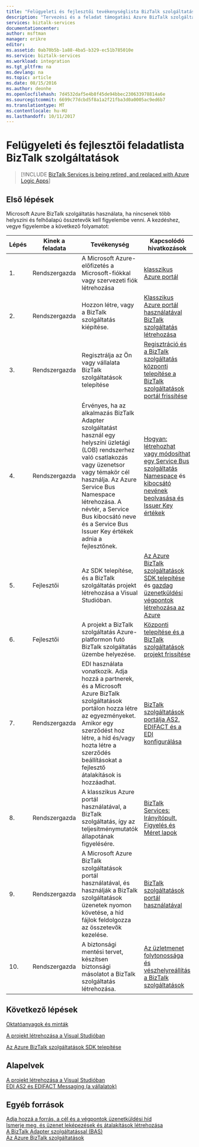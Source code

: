 ```yaml
---
title: "Felügyeleti és fejlesztői tevékenységlista BizTalk szolgáltatásban |} Microsoft Docs"
description: "Tervezési és a feladat támogatási Azure BizTalk szolgáltatások telepítéséhez."
services: biztalk-services
documentationcenter: 
author: msftman
manager: erikre
editor: 
ms.assetid: 0ab70b5b-1a88-4ba5-b329-ec51b785010e
ms.service: biztalk-services
ms.workload: integration
ms.tgt_pltfrm: na
ms.devlang: na
ms.topic: article
ms.date: 08/15/2016
ms.author: deonhe
ms.openlocfilehash: 7d4532daf5e4b8f45de94bbec230633978814a6e
ms.sourcegitcommit: 6699c77dcbd5f8a1a2f21fba3d0a0005ac9ed6b7
ms.translationtype: MT
ms.contentlocale: hu-HU
ms.lasthandoff: 10/11/2017
---
```

# <a name="administration-and-development-task-list-in-biztalk-services"></a>Felügyeleti és fejlesztői feladatlista BizTalk szolgáltatások

> [!INCLUDE [BizTalk Services is being retired, and replaced with Azure Logic Apps](../../includes/biztalk-services-retirement.md)]

## <a name="getting-started"></a>Első lépések
Microsoft Azure BizTalk szolgáltatás használata, ha nincsenek több helyszíni és felhőalapú összetevők kell figyelembe venni. A kezdéshez, vegye figyelembe a következő folyamatot:  

| Lépés | Kinek a feladata | Tevékenység | Kapcsolódó hivatkozások |
| --- | --- | --- | --- |
| 1. |Rendszergazda |A Microsoft Azure-előfizetés a Microsoft-fiókkal vagy szervezeti fiók létrehozása |[klasszikus Azure portál](http://go.microsoft.com/fwlink/p/?LinkID=213885) |
| 2. |Rendszergazda |Hozzon létre, vagy a BizTalk szolgáltatás kiépítése. |[Klasszikus Azure portál használatával BizTalk szolgáltatás létrehozása](http://go.microsoft.com/fwlink/p/?LinkID=302280) |
| 3. |Rendszergazda |Regisztrálja az Ön vagy vállalata BizTalk szolgáltatások telepítése |[Regisztráció és a BizTalk szolgáltatás központi telepítése a BizTalk szolgáltatások portál frissítése](https://msdn.microsoft.com/library/azure/hh689837.aspx) |
| 4. |Rendszergazda |Érvényes, ha az alkalmazás BizTalk Adapter szolgáltatást használ egy helyszíni üzletági (LOB) rendszerhez való csatlakozás vagy üzenetsor vagy témakör cél használja.  Az Azure Service Bus Namespace létrehozása. A névtér, a Service Bus kibocsátó neve és a Service Bus Issuer Key értékek adnia a fejlesztőnek. |[Hogyan: létrehozhat vagy módosíthat egy Service Bus szolgáltatás Namespace](../service-bus-messaging/service-bus-dotnet-get-started-with-queues.md) és [kibocsátó nevének beolvasása és Issuer Key értékek](biztalk-issuer-name-issuer-key.md) |
| 5. |Fejlesztői |Az SDK telepítése, és a BizTalk szolgáltatás projekt létrehozása a Visual Studióban. |[Az Azure BizTalk szolgáltatások SDK telepítése](https://msdn.microsoft.com/library/azure/hh689760.aspx) és [gazdag üzenetküldési végpontok létrehozása az Azure](https://msdn.microsoft.com/library/azure/hh689766.aspx) |
| 6. |Fejlesztői |A projekt a BizTalk szolgáltatás Azure-platformon futó BizTalk szolgáltatás üzembe helyezése. |[Központi telepítése és a BizTalk szolgáltatások projekt frissítése](https://msdn.microsoft.com/library/azure/hh689881.aspx) |
| 7. |Rendszergazda |EDI használata vonatkozik.  Adja hozzá a partnerek, és a Microsoft Azure BizTalk szolgáltatások portálon hozza létre az egyezményeket. Amikor egy szerződést hoz létre, a híd és/vagy hozta létre a szerződés beállításokat a fejlesztő átalakítások is hozzáadhat. |[BizTalk szolgáltatások portálja AS2, EDIFACT és a EDI konfigurálása](https://msdn.microsoft.com/library/azure/hh689853.aspx) |
| 8. |Rendszergazda |A klasszikus Azure portál használatával, a BizTalk szolgáltatás, így az teljesítménymutatók állapotának figyelésére. |[BizTalk Services: Irányítópult, Figyelés és Méret lapok](http://go.microsoft.com/fwlink/p/?LinkID=302281) |
| 9. |Rendszergazda |A Microsoft Azure BizTalk szolgáltatások portál használatával, és használják a BizTalk szolgáltatások üzenetek nyomon követése, a híd fájlok feldolgozza az összetevők kezelése. |[BizTalk szolgáltatások portál használatával](https://msdn.microsoft.com/library/azure/dn874043.aspx) |
| 10. |Rendszergazda |A biztonsági mentési tervet, készítsen biztonsági másolatot a BizTalk szolgáltatás létrehozása. |[Az üzletmenet folytonossága és vészhelyreállítás a BizTalk szolgáltatások](https://msdn.microsoft.com/library/azure/dn509557.aspx) |

## <a name="next-steps"></a>Következő lépések
[Oktatóanyagok és minták](https://msdn.microsoft.com/library/azure/hh689895.aspx)

[A projekt létrehozása a Visual Studióban](https://msdn.microsoft.com/library/azure/hh689811.aspx)

[Az Azure BizTalk szolgáltatások SDK telepítése](https://msdn.microsoft.com/library/azure/hh689760.aspx)

## <a name="concepts"></a>Alapelvek
[A projekt létrehozása a Visual Studióban](https://msdn.microsoft.com/library/azure/hh689811.aspx)  
[EDI AS2 és EDIFACT Messaging (a vállalatok)](https://msdn.microsoft.com/library/azure/hh689898.aspx)  

## <a name="other-resources"></a>Egyéb források
[Adja hozzá a forrás, a cél és a végpontok üzenetküldési híd](https://msdn.microsoft.com/library/azure/hh689877.aspx)  
[Ismerje meg, és üzenet leképezések és átalakítások létrehozása](https://msdn.microsoft.com/library/azure/hh689905.aspx)  
[A BizTalk Adapter szolgáltatással (BAS)](https://msdn.microsoft.com/library/azure/hh689889.aspx)  
[Az Azure BizTalk szolgáltatások](http://go.microsoft.com/fwlink/p/?LinkID=303664)

